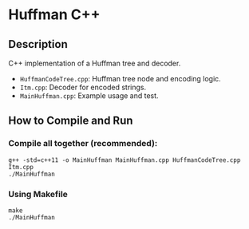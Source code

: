 # Huffman C++

## Description
C++ implementation of a Huffman tree and decoder.
- `HuffmanCodeTree.cpp`: Huffman tree node and encoding logic.
- `Itm.cpp`: Decoder for encoded strings.
- `MainHuffman.cpp`: Example usage and test.

## How to Compile and Run

### Compile all together (recommended):
```
g++ -std=c++11 -o MainHuffman MainHuffman.cpp HuffmanCodeTree.cpp Itm.cpp
./MainHuffman
```

### Using Makefile
```
make
./MainHuffman
```
